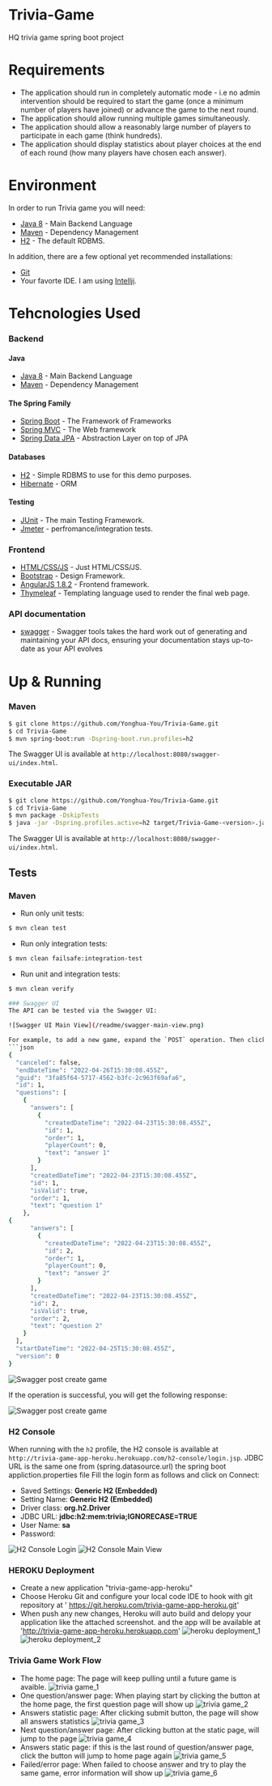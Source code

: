 # Trivia-Game
HQ trivia game spring boot project
# Requirements
- The application should run in completely automatic mode - i.e no admin intervention should be required to start the game (once a minimum number of players have joined) or advance the game to the next round.
- The application should allow running multiple games simultaneously.
- The application should allow a reasonably large number of players to participate in each game (think hundreds).
- The application should display statistics about player choices at the end of each round (how many players have chosen each answer).

# Environment

In order to run Trivia game you will need:

* [Java 8](http://www.oracle.com/technetwork/java/javase/overview/java8-2100321.html) - Main Backend Language
* [Maven](https://maven.apache.org/) - Dependency Management
* [H2](https://www.h2database.com/html/main.html) - The default RDBMS.

In addition, there are a few optional yet recommended installations:

* [Git](https://git-scm.com)
* Your favorte IDE. I am using [Intellji](https://www.jetbrains.com/idea/).

# Tehcnologies Used

### Backend

#### Java

* [Java 8](http://www.oracle.com/technetwork/java/javase/overview/java8-2100321.html) - Main Backend Language
* [Maven](https://maven.apache.org/) - Dependency Management

#### The Spring Family

* [Spring Boot](https://projects.spring.io/spring-boot/) - The Framework of Frameworks
* [Spring MVC](https://docs.spring.io/spring/docs/current/spring-framework-reference/web.html) - The Web framework
* [Spring Data JPA](https://docs.spring.io/spring-data/jpa/docs/current/reference/html/) - Abstraction Layer on top of JPA

#### Databases

* [H2](http://www.h2database.com/html/main.html) - Simple RDBMS to use for this demo purposes.
* [Hibernate](http://findbugs.sourceforge.net) - ORM

#### Testing

* [JUnit](http://junit.org/junit5/) - The main Testing Framework.
* [Jmeter](https://jmeter.apache.org) - perfromance/integration tests.


### Frontend

* [HTML/CSS/JS](https://en.wikipedia.org/wiki/HTML) - Just HTML/CSS/JS. 
* [Bootstrap](http://getbootstrap.com/2.3.2/) - Design Framework.
* [AngularJS 1.8.2](https://angularjs.org) - Frontend framework.
* [Thymeleaf](http://www.thymeleaf.org) - Templating language used to render the final web page.

### API documentation
* [swagger](https://swagger.io/tools/swagger-ui/) - Swagger tools takes the hard work out of generating and maintaining your API docs, ensuring your documentation stays up-to-date as your API evolves


# Up & Running
### Maven
```bash
$ git clone https://github.com/Yonghua-You/Trivia-Game.git
$ cd Trivia-Game
$ mvn spring-boot:run -Dspring-boot.run.profiles=h2
```
The Swagger UI is available at `http://localhost:8080/swagger-ui/index.html`.

### Executable JAR
```bash
$ git clone https://github.com/Yonghua-You/Trivia-Game.git
$ cd Trivia-Game
$ mvn package -DskipTests
$ java -jar -Dspring.profiles.active=h2 target/Trivia-Game-<version>.jar
```
The Swagger UI is available at `http://localhost:8080/swagger-ui/index.html`.

## Tests
### Maven
* Run only unit tests:
```bash
$ mvn clean test
```
* Run only integration tests:
```bash
$ mvn clean failsafe:integration-test
```
* Run unit and integration tests:
```bash
$ mvn clean verify

### Swagger UI
The API can be tested via the Swagger UI:

![Swagger UI Main View](/readme/swagger-main-view.png)

For example, to add a new game, expand the `POST` operation. Then click on the `Try it out`, add the payload below to the `Request Body` text area, and click on the `Execute`:
```json
{
  "canceled": false,
  "endDateTime": "2022-04-26T15:30:08.455Z",
  "guid": "3fa85f64-5717-4562-b3fc-2c963f69afa6",
  "id": 1,
  "questions": [
    {
      "answers": [
        {
          "createdDateTime": "2022-04-23T15:30:08.455Z",
          "id": 1,
          "order": 1,
          "playerCount": 0,
          "text": "answer 1"
        }
      ],
      "createdDateTime": "2022-04-23T15:30:08.455Z",
      "id": 1,
      "isValid": true,
      "order": 1,
      "text": "question 1"
    },
{
      "answers": [
        {
          "createdDateTime": "2022-04-23T15:30:08.455Z",
          "id": 2,
          "order": 1,
          "playerCount": 0,
          "text": "answer 2"
        }
      ],
      "createdDateTime": "2022-04-23T15:30:08.455Z",
      "id": 2,
      "isValid": true,
      "order": 2,
      "text": "question 2"
    }
  ],
  "startDateTime": "2022-04-25T15:30:08.455Z",
  "version": 0
}
```
![Swagger post create game](/readme/swagger_post_create_game.png)

If the operation is successful, you will get the following response:

![Swagger post create game](/readme/swagger_post_create_game_response.png)

### H2 Console
When running with the `h2` profile, the H2 console is available at `http://trivia-game-app-heroku.herokuapp.com/h2-console/login.jsp`.
JDBC URL is the same one from (spring.datasource.url) the spring boot appliction.properties file
Fill the login form as follows and click on Connect:
* Saved Settings: **Generic H2 (Embedded)**
* Setting Name: **Generic H2 (Embedded)**
* Driver class: **org.h2.Driver**
* JDBC URL: **jdbc:h2:mem:trivia;IGNORECASE=TRUE**
* User Name: **sa**
* Password:

![H2 Console Login](/readme/h2_login.png)
![H2 Console Main View](/readme/h2_query.png)

### HEROKU Deployment
* Create a new application "trivia-game-app-heroku"
* Choose Heroku Git and configure your local code IDE to hook with git repository at '
https://git.heroku.com/trivia-game-app-heroku.git'
* When push any new changes, Heroku will auto build and delopy your application like the attached screenshot. and the app will be available at 'http://trivia-game-app-heroku.herokuapp.com'
![heroku deployment_1](/readme/heroku_git_repository.png)
![heroku deployment_2](/readme/heroku_activity.png)


### Trivia Game Work Flow
* The home page: The page will keep pulling until a future game is avaible.
![trivia game_1](/readme/trivia_game_home.png)
* One question/answer page: When playing start by clicking the button at the home page, the first question page will show up
![trivia game_2](/readme/trivia_game_question_1.png)
* Answers statistic page: After clicking submit button, the page will show all answers statistics 
![trivia game_3](/readme/trivia_game_question_1_stat.png)
* Next question/answer page: After clicking button at the static page, will jump to the page
![trivia game_4](/readme/trivia_game_question_2.png)
* Answers static page: if this is the last round of question/answer page, click the button will jump to home page again
![trivia game_5](/readme/trivia_game_question_2_stat.png)
* Failed/error page: When failed to choose answer and try to play the same game, error information will show up
![trivia game_6](/readme/trivia_game_fail_error.png)
